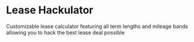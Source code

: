 # Lease Hackulator
Customizable lease calculator featuring all term lengths and mileage bands allowing you to hack the best lease deal possible
